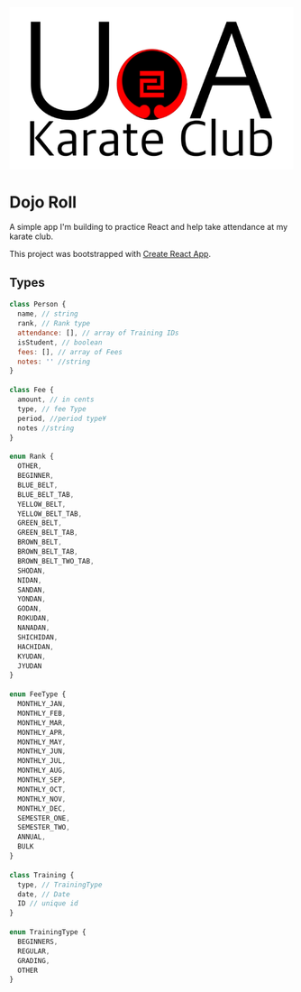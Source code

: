 <img src="src/logo.png"
     alt="UoA Karate Club Logo"/>

# Dojo Roll

A simple app I'm building to practice React and help take attendance at my karate club.

This project was bootstrapped with [Create React App](https://github.com/facebook/create-react-app).

## Types

```javascript
class Person {
  name, // string
  rank, // Rank type
  attendance: [], // array of Training IDs
  isStudent, // boolean
  fees: [], // array of Fees
  notes: '' //string
}

class Fee {
  amount, // in cents
  type, // fee Type
  period, //period type¥
  notes //string
}

enum Rank {
  OTHER,
  BEGINNER,
  BLUE_BELT,
  BLUE_BELT_TAB,
  YELLOW_BELT,
  YELLOW_BELT_TAB,
  GREEN_BELT,
  GREEN_BELT_TAB,
  BROWN_BELT,
  BROWN_BELT_TAB,
  BROWN_BELT_TWO_TAB,
  SHODAN,
  NIDAN,
  SANDAN,
  YONDAN,
  GODAN,
  ROKUDAN,
  NANADAN,
  SHICHIDAN,
  HACHIDAN,
  KYUDAN,
  JYUDAN
}

enum FeeType {
  MONTHLY_JAN,
  MONTHLY_FEB,
  MONTHLY_MAR,
  MONTHLY_APR,
  MONTHLY_MAY,
  MONTHLY_JUN,
  MONTHLY_JUL,
  MONTHLY_AUG,
  MONTHLY_SEP,
  MONTHLY_OCT,
  MONTHLY_NOV,
  MONTHLY_DEC,
  SEMESTER_ONE,
  SEMESTER_TWO,
  ANNUAL,
  BULK
}

class Training {
  type, // TrainingType
  date, // Date
  ID // unique id
}

enum TrainingType {
  BEGINNERS,
  REGULAR,
  GRADING,
  OTHER
}
```
